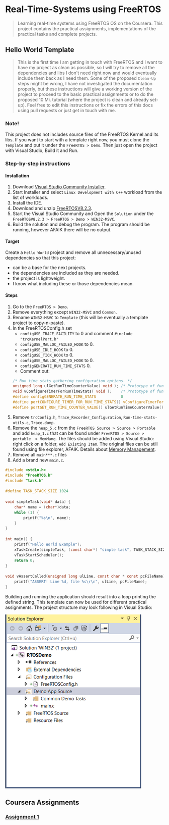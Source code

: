 # Real-Time-Systems using FreeRTOS
> Learning real-time systems using FreeRTOS OS on the Coursera. This project contains the practical assignments, implementations of the practical tasks and complete projects.

## Hello World Template
> This is the first time I am getting in touch with FreeRTOS and I want to have my project as clean as possible, so I will try to remove all the dependencies and libs I don't need right now and would eventually include them back as I need them. Some of the proposed `Clean-Up` steps might be wrong, I have not investigated the documentation properly, but these instructions will give a working version of the project to proceed to the basic practical assignments or to do the proposed 10 Mi. tutorial (where the project is clean and already set-up). Feel free to edit this instructions or fix the errors of this docs using pull requests or just get in touch with me. 

### Note!
This project does not includes source files of the FreeRTOS Kernel and its libs. If you want to start with a template right now, you must clone the `Template` and put it under the `FreeRTOS > Demo`. Then just open the project with Visual Studio, Build it and Run.

### Step-by-step instructions

#### Installation
1. Download [Visual Studio Community Installer](https://www.visualstudio.com/de/vs/community/).
2. Start Installer and select `Linux Development with C++` workload from the list of workloads.
3. Install the IDE.
4. Download and unzip [FreeRTOSV8.2.3](https://www.it.abo.fi/coursera/RTS/FreeRTOSV8.2.3.zip).
5. Start the Visual Studio Community and Open the `Solution` under the `FreeRTOSV8.2.3 > FreeRTOS > Demo > WIN32-MSVC`.
6. Build the solution and debug the program.
The program should be running, however AFAIK there will be no output.

#### Target
Create a `Hello World` project and remove all unnecessary/unused dependencies so that this project:
* can be a base for the next projects.
* the dependencies are included as they are needed.
* the project is lightweight.
* I know what including these or those dependencies mean.

#### Steps
1. Go to the `FreeRTOS > Demo`.
2. Remove everything except `WIN32-MSVC` and `Common`.
3. Rename `WIN32-MSVC` to `Template` (this will be eventually a template project to copy-n-paste).
4. In the FreeRTOSConfig.h set 
	* `configUSE_TRACE_FACILITY` to 0 and comment `#include "trcKernelPort.h"`
	* `configUSE_MALLOC_FAILED_HOOK` to 0.
	* `configUSE_IDLE_HOOK`	to 0.
	* `configUSE_TICK_HOOK` to 0.
	* `configUSE_MALLOC_FAILED_HOOK` to	0.
	* `configGENERATE_RUN_TIME_STATS` 0.
	* Comment out:
	```c
	/* Run time stats gathering configuration options. */
	unsigned long ulGetRunTimeCounterValue( void ); /* Prototype of function that returns run time counter. */
	void vConfigureTimerForRunTimeStats( void );	/* Prototype of function that initialises the run time counter. */
	#define configGENERATE_RUN_TIME_STATS			0
	#define portCONFIGURE_TIMER_FOR_RUN_TIME_STATS() vConfigureTimerForRunTimeStats()
	#define portGET_RUN_TIME_COUNTER_VALUE() ulGetRunTimeCounterValue()
	``` 
5. Remove `trcConfig.h`, `Trace_Recorder_Configuration`, `Run-time-stats-utils.c`, `Trace.dump`.
6. Remove the `heap_5.c` from the `FreeRTOS Source > Source > Portable` and add `heap_1.c` that can be found under `FreeRTOS > Source > portable  > MemMang`. The files should be added using Visual Studio: right click on a folder, `Add Existing Item`. The original files can be still found using file explorer, AFAIK.
Details about [Memory Management](https://www.freertos.org/a00111.html).
7. Remove all `main***.c` files
7. Add a brand new `main.c`.
```c
#include <stdio.h>
#include "FreeRTOS.h"
#include "task.h"

#define TASK_STACK_SIZE 1024

void simpleTask(void* data) {
	char* name = (char*)data;
	while (1) {
		printf("%s\n", name);
	}
}

int main() {
	printf("Hello World Example");
	xTaskCreate(simpleTask, (const char*) "simple task", TASK_STACK_SIZE, "This is my simple task", 1, NULL);
	vTaskStartScheduler();
	return 0;
}

void vAssertCalled(unsigned long ulLine, const char * const pcFileName){
	printf("ASSERT! Line %d, file %s\r\n", ulLine, pcFileName);
}
```
Building and running the application should result into a loop printing the defined string.
This template can now be used for different practical assignments.
The project structure may look following in Visual Studio: 

 ![Project Structure](images/structure.PNG)

## Coursera Assignments
### [Assignment 1](FreeRTOS/Demo/Assignment1)
